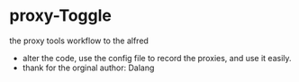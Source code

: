 # proxy-Toggle
the proxy tools workflow to the alfred
- alter the code, use the config file to record the proxies, and use it easily.
- thank for the orginal author: Dalang
